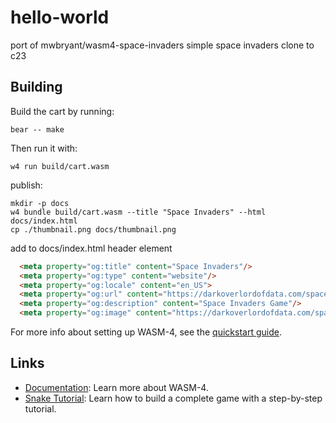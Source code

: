 # hello-world

port of mwbryant/wasm4-space-invaders simple space invaders clone to c23

## Building

Build the cart by running:

```shell
bear -- make
```

Then run it with:

```shell
w4 run build/cart.wasm
```

publish:

```
mkdir -p docs
w4 bundle build/cart.wasm --title "Space Invaders" --html docs/index.html
cp ./thumbnail.png docs/thumbnail.png
```
add to docs/index.html header element
```html
  <meta property="og:title" content="Space Invaders"/>
  <meta property="og:type" content="website"/> 
  <meta property="og:locale" content="en_US">
  <meta property="og:url" content="https://darkoverlordofdata.com/spaceinvaders/"/>
  <meta property="og:description" content="Space Invaders Game"/>
  <meta property="og:image" content="https://darkoverlordofdata.com/spaceinvaders/thumbnail.png"/>
```

For more info about setting up WASM-4, see the [quickstart guide](https://wasm4.org/docs/getting-started/setup?code-lang=c#quickstart).

## Links

- [Documentation](https://wasm4.org/docs): Learn more about WASM-4.
- [Snake Tutorial](https://wasm4.org/docs/tutorials/snake/goal): Learn how to build a complete game
  with a step-by-step tutorial.


